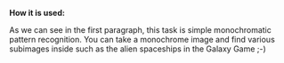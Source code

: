 **How it is used:**

As we can see in the first paragraph, this task is simple monochromatic pattern recognition.
You can take a monochrome image and find various subimages inside such as the alien spaceships in the Galaxy Game ;-)

